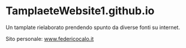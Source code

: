 # TamplaeteWebsite1.github.io

Un tamplate rielaborato prendendo spunto da diverse fonti su internet.

Sito personale: www.federicocalo.it
